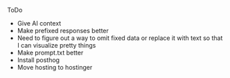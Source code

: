 ToDo
- Give AI context
- Make prefixed responses better
- Need to figure out a way to omit fixed data or replace it with text so that I can visualize pretty things
- Make prompt.txt better
- Install posthog
- Move hosting to hostinger
